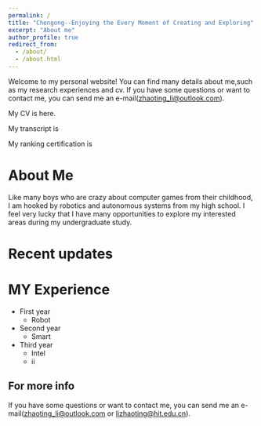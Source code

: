 ```yaml
---
permalink: /
title: "Chengong--Enjoying the Every Moment of Creating and Exploring"
excerpt: "About me"
author_profile: true
redirect_from: 
  - /about/
  - /about.html
---
```


Welcome to my personal website! You can find many details about me,such as my research experiences and cv. If you have some questions or want to contact me, you can send me an e-mail(zhaoting_li@outlook.com).

My CV is here. 

My transcript is 

My ranking certification is 

About Me
======
Like many boys who are crazy about computer games from their childhood, I am hooked by robotics and autonomous systems from my high school. I feel very lucky that I have many opportunities to explore my interested areas during my undergraduate study.

Recent updates
======



MY Experience
======
* First year
  * Robot 
* Second year
  * Smart 
* Third year
  * Intel
  * ii

For more info
------
If you have some questions or want to contact me, you can send me an e-mail(zhaoting_li@outlook.com or lizhaoting@hit.edu.cn).